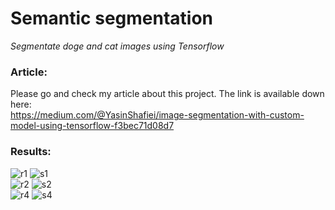 # Semantic segmentation 
*Segmentate doge and cat images using Tensorflow*

### Article:
Please go and check my article about this project. The link is available down here: <br>
https://medium.com/@YasinShafiei/image-segmentation-with-custom-model-using-tensorflow-f3bec71d08d7 <br>

### Results:
![r1](https://user-images.githubusercontent.com/91404054/199533892-266721fe-4f88-442b-82a8-2f017148727b.png)
![s1](https://user-images.githubusercontent.com/91404054/199533904-c3978d1a-3b41-4920-8e84-176089bc9420.png) <br>
![r2](https://user-images.githubusercontent.com/91404054/199534048-0309e973-1746-4914-b3f5-dc60d5546225.png)
![s2](https://user-images.githubusercontent.com/91404054/199534064-884d9546-960d-4907-8867-d0c48e272046.png) <br>
![r4](https://user-images.githubusercontent.com/91404054/199534334-3864836f-77dd-430f-9d54-2fc86e011e96.png)
![s4](https://user-images.githubusercontent.com/91404054/199534324-8883a1c6-8350-4eae-ba3c-41058c0ea945.png)


